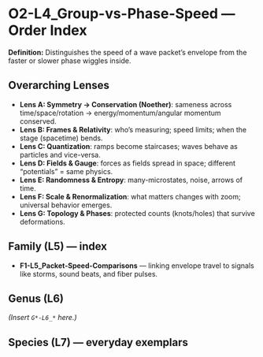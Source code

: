 # O2-L4_Group-vs-Phase-Speed — Order Index
**Definition:** Distinguishes the speed of a wave packet’s envelope from the faster or slower phase wiggles inside.

## Overarching Lenses

- **Lens A: Symmetry -> Conservation (Noether)**: sameness across time/space/rotation → energy/momentum/angular momentum conserved.
- **Lens B: Frames & Relativity**: who’s measuring; speed limits; when the stage (spacetime) bends.
- **Lens C: Quantization**: ramps become staircases; waves behave as particles and vice-versa.
- **Lens D: Fields & Gauge**: forces as fields spread in space; different “potentials” = same physics.
- **Lens E: Randomness & Entropy**: many-microstates, noise, arrows of time.
- **Lens F: Scale & Renormalization**: what matters changes with zoom; universal behavior emerges.
- **Lens G: Topology & Phases**: protected counts (knots/holes) that survive deformations.

## Family (L5) — index
- **F1-L5_Packet-Speed-Comparisons** — linking envelope travel to signals like storms, sound beats, and fiber pulses.

## Genus (L6)
_(Insert `G*-L6_*` here.)_
## Species (L7) — everyday exemplars
